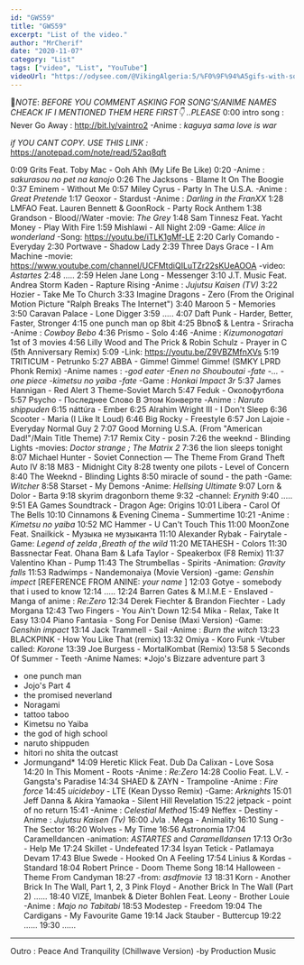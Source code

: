 ```yaml
---
id: "GWS59"
title: "GWS59"
excerpt: "List of the video."
author: "MrCherif"
date: "2020-11-07"
category: "List"
tags: ["video", "List", "YouTube"]
videoUrl: "https://odysee.com/@VikingAlgeria:5/%F0%9F%94%A5gifs-with-sound-coub-mix-!-59-%E2%9A%A1%EF%B8%8F:5"
---
```

📌*NOTE*:
*BEFORE YOU COMMENT ASKING FOR SONG'S/ANIME NAMES CHEACK IF I MENTIONED THEM HERE FIRST👇 ..PLEASE*
0:00 intro song : Never Go Away :
http://bit.ly/vaintro2
-Anime : *kaguya sama love is war*

*if YOU CANT COPY. USE THIS LINK :*
https://anotepad.com/note/read/52aq8qft

0:09 Grits Feat. Toby Mac - Ooh Ahh (My Life Be Like)
0:20
-Anime : *sakurasou no pet na kanojo*
0:26 The Jacksons - Blame It On The Boogie
0:37 Eminem - Without Me
0:57 Miley Cyrus - Party In The U.S.A.
-Anime : *Great Pretende*
1:17 Geoxor - Stardust
-Anime : *Darling in the FranXX*
1:28 LMFAO Feat. Lauren Bennett & GoonRock - Party Rock Anthem
1:38 Grandson - Blood//Water
-movie: *The Grey*
1:48 Sam Tinnesz Feat. Yacht Money - Play With Fire
1:59 Mishlawi - All Night
2:09 
-Game: *Alice in wonderland*
-Song: https://youtu.be/iTLK1gMf-LE
2:20 Carly Comando - Everyday
2:30 Portwave - Shadow Lady
2:39 Three Days Grace - I Am Machine
-movie: https://www.youtube.com/channel/UCFMtdiQILuTZr22sKUeAOOA
-video: *Astartes*
2:48 .....
2:59 Helen Jane Long - Messenger
3:10 J.T. Music Feat. Andrea Storm Kaden - Rapture Rising
-Anime : *Jujutsu Kaisen (TV)*
3:22 Hozier - Take Me To Church
3:33 Imagine Dragons - Zero (From the Original Motion Picture "Ralph Breaks The Internet")
3:40 Maroon 5 - Memories
3:50 Caravan Palace - Lone Digger
3:59 .....
4:07 Daft Punk - Harder, Better, Faster, Stronger
4:15 one punch man op 8bit
4:25 Bbno$ & Lentra - Sriracha
-Anime : *Cowboy Bebo*
4:36 Prismo - Solo
4:46 
-Anime : *Kizumonogatari* 1st of 3 movies
4:56 Lilly Wood and The Prick & Robin Schulz - Prayer in C (5th Anniversary Remix)
5:09 
-Link: https://youtu.be/Z9VBZMfnXVs
5:19 TRITICUM - Petrunko
5:27 ABBA - Gimme! Gimme! Gimme! (SMKY LPRD Phonk Remix)
-Anime names : *-god eater
-Enen no Shouboutai
-fate
-...
-one piece
-kimetsu no yaiba
-fate*
-Game : *Honkai Impact 3r*
5:37 James Hannigan - Red Alert 3 Theme-Soviet March
5:47 Feduk - Околофутбола
5:57 Psycho - Последнее Слово В Этом Конверте
-Anime : *Naruto shippuden*
6:15 náttúra - Ember
6:25 Alrahim Wright III - I Don't Sleep
6:36 Scooter - Maria (I Like It Loud)
6:46 Big Rocky - Freestyle
6:57 Jon Lajoie - Everyday Normal Guy 2
7:07 Good Morning U.S.A. (From "American Dad!"/Main Title Theme)
7:17 Remix City - posin
7:26 the weeknd - Blinding Lights
-movies: *Doctor strange ; The Matrix 2*
7:36 the lion sleeps tonight
8:07 Michael Hunter - Soviet Connection — The Theme From Grand Theft Auto IV
8:18 M83 - Midnight City
8:28 twenty one pilots - Level of Concern
8:40 The Weeknd - Blinding Lights
8:50 miracle of sound - the path
-Game: *Witcher*
8:58 Starset - My Demons
-Anime: *Hellsing Ultimate*
9:07 Lorn & Dolor - Barta
9:18 skyrim dragonborn theme
9:32
-channel: *Erynith*
9:40 .....
9:51 EA Games Soundtrack - Dragon Age: Origins
10:01 Libera - Carol Of The Bells
10:10 Cinnamons & Evening Cinema - Summertime
10:21 
-Anime : *Kimetsu no yaiba*
10:52 MC Hammer - U Can't Touch This
11:00 MoonZone Feat. Snailkick - Музыка не музыканта
11:10 Alexander Rybak - Fairytale
-Game: *Legend of zelda ,Breath of the wild*
11:20 METAHESH - Colors
11:30 Bassnectar Feat. Ohana Bam & Lafa Taylor - Speakerbox (F8 Remix)
11:37 Valentino Khan - Pump
11:43 The Strumbellas - Spirits
-Animation: *Gravity falls*
11:53 Radwimps - Nandemonaiya (Movie Version)
-game: *Genshin impect*
[REFERENCE FROM ANINE: *your name* ]
12:03 Gotye - somebody that i used to know 
12:14 .....
12:24 Barren Gates & M.I.M.E - Enslaved
-Manga of anime : *Re:Zero*
12:34 Derek Fiechter & Brandon Fiechter - Lady Morgana
12:43 Two Fingers - You Ain't Down
12:54 Mika - Relax, Take It Easy
13:04 Piano Fantasia - Song For Denise (Maxi Version)
-Game: *Genshin impact*
13:14 Jack Trammell - Sail
-Anime : *Burn the witch*
13:23 BLACKPINK - How You Like That (remix)
13:32 Omiya​ -​ Koro Funk
-Vtuber called: *Korone*
13:39 Joe Burgess - MortalKombat (Remix)
13:58 5 Seconds Of Summer - Teeth
-Anime Names: *Jojo's Bizzare adventure part 3
- one punch man
- Jojo's Part 4
- the promised neverland
- Noragami
- tattoo taboo
- Kimetsu no Yaiba
- the god of high school
- naruto shippuden
- hitori no shita the outcast
- Jormungand*
14:09 Heretic Klick Feat. Dub Da Calixan - Love Sosa
14:20 In This Moment - Roots
-Anime : *Re:Zero*
14:28 Coolio Feat. L.V. - Gangsta's Paradise
14:34 SHAED & ZAYN - Trampoline
-Anime : *Fire force*
14:45 $uicideboy$ - LTE (Kean Dysso Remix)
-Game: *Arknights*
15:01 Jeff Danna & Akira Yamaoka - Silent Hill Revelation
15:22 jetpack - point of no return
15:41 
-Anime : *Celestial Method*
15:49 Neffex - Destiny
-Anime : *Jujutsu Kaisen (Tv)*
16:00 Jvla . Mega - Animality
16:10 Sung - The Sector
16:20 Wolves - My Time
16:56 Astronomia
17:04 Caramelldancen
-animation: *ASTARTES* and *Caramelldansen*
17:13 Or3o - Help Me
17:24 Skillet - Undefeated
17:34 İsyan Tetick - Patlamaya Devam
17:43 Blue Swede - Hooked On A Feeling
17:54 Linius & Kordas - Standard
18:04 Robert Prince - Doom Theme Song
18:14 Halloween - Theme From Candyman
18:27
-from: *asdfmovie 13*
18:31 Korn - Another Brick In The Wall, Part 1, 2, 3
Pink Floyd - Another Brick In The Wall (Part 2)
......
18:40 VIZE, Imanbek & Dieter Bohlen Feat. Leony - Brother Louie
-Anime : *Majo no Tabitabi*
18:53 Modestep - Freedom
19:04 The Cardigans - My Favourite Game
19:14 Jack Stauber - Buttercup
19:22 ......
19:30 ......

----
Outro : Peace And Tranquility (Chillwave Version) -by Production Music

